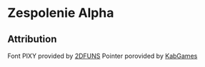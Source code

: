 # Zespolenie Alpha

## Attribution

Font PIXY provided by [2DFUNS](https://be.net/2DFUNS)
Pointer porovided by [KabGames](https://kaboff.itch.io/160-cursors-crosshairs-pack-32x32)
